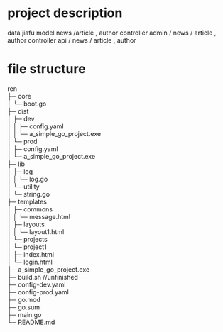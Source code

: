 # project description 
data jiafu
model news /article , author
controller admin / news / article , author
controller api / news / article , author
# file structure
ren                         
├─ core                     
│  └─ boot.go               
├─ dist                     
│  ├─ dev                   
│  │  ├─ config.yaml        
│  │  └─ a_simple_go_project.exe           
│  └─ prod                  
│     ├─ config.yaml        
│     └─ a_simple_go_project.exe           
├─ lib                      
│  ├─ log                   
│  │  └─ log.go             
│  └─ utility               
│     └─ string.go          
├─ templates                
│  ├─ commons               
│  │  └─ message.html       
│  ├─ layouts               
│  │  └─ layout1.html       
│  └─ projects              
│     └─ project1           
│        ├─ index.html      
│        └─ login.html      
├─ a_simple_go_project.exe  
├─ build.sh      //unfinished           
├─ config-dev.yaml          
├─ config-prod.yaml         
├─ go.mod                   
├─ go.sum                   
├─ main.go                  
└─ README.md                
           
